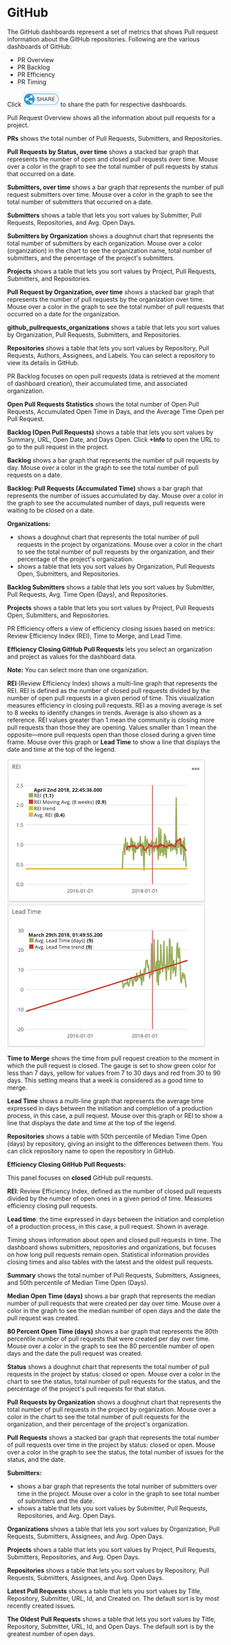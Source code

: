 # GitHub

The GitHub dashboards represent a set of metrics that shows Pull request information about the GitHub repositories. Following are the various dashboards of GitHub:

* PR Overview
* PR Backlog
* PR Efficiency
* PR Timing

Click ![](../../../../.gitbook/assets/share-icon.png) to share the path for respective dashboards.

Pull Request Overview shows all the information about pull requests for a project.

**PRs** shows the total number of Pull Requests, Submitters, and Repositories.

**Pull Requests by Status, over time** shows a stacked bar graph that represents the number of open and closed pull requests over time. Mouse over a color in the graph to see the total number of pull requests by status that occurred on a date.

**Submitters, over time** shows a bar graph that represents the number of pull request submitters over time. Mouse over a color in the graph to see the total number of submitters that occurred on a date.

**Submitters** shows a table that lets you sort values by Submitter, Pull Requests, Repositories, and Avg. Open Days.

**Submitters by Organization** shows a doughnut chart that represents the total number of submitters by each organization. Mouse over a color \(organization\) in the chart to see the organization name, total number of submitters, and the percentage of the project's submitters.

**Projects** shows a table that lets you sort values by Project, Pull Requests, Submitters, and Repositories. 

**Pull Request by Organization, over time** shows a stacked bar graph that represents the number of pull requests by the organization over time. Mouse over a color in the graph to see the total number of pull requests that occurred on a date for the organization.

**github\_pullrequests\_organizations** shows a table that lets you sort values by Organization, Pull Requests, Submitters, and Repositories.

**Repositories** shows a table that lets you sort values by Repository, Pull Requests, Authors, Assignees, and Labels. You can select a repository to view its details in GitHub.

PR Backlog focuses on open pull requests \(data is retrieved at the moment of dashboard creation\), their accumulated time, and associated organization.

**Open Pull Requests Statistics** shows the total number of Open Pull Requests, Accumulated Open Time in Days, and the Average Time Open per Pull Request.

**Backlog \(Open Pull Requests\)** shows a table that lets you sort values by Summary, URL, Open Date, and Days Open. Click **+Info** to open the URL to go to the pull request in the project.

**Backlog** shows a bar graph that represents the number of pull requests by day. Mouse over a color in the graph to see the total number of pull requests on a date.

**Backlog: Pull Requests \(Accumulated Time\)** shows a bar graph that represents the number of issues accumulated by day. Mouse over a color in the graph to see the accumulated number of days, pull requests were waiting to be closed on a date.

**Organizations:**

* shows a doughnut chart that represents the total number of pull requests in the project by organizations. Mouse over a color in the chart to see the total number of pull requests by the organization, and their percentage of the project's organization.
* shows a table that lets you sort values by Organization, Pull Requests Open, Submitters, and Repositories.

**Backlog Submitters** shows a table that lets you sort values by Submitter, Pull Requests, Avg. Time Open \(Days\), and Repositories.

**Projects** shows a table that lets you sort values by Project, Pull Requests Open, Submitters, and Repositories.

PR Efficiency offers a view of efficiency closing issues based on metrics: Review Efficiency Index \(REI\), Time to Merge, and Lead Time.

**Efficiency Closing GitHub Pull Requests** lets you select an organization and project as values for the dashboard data.

**Note:** You can select more than one organization.

**REI** \(Review Efficiency Index\) shows a multi-line graph that represents the REI. REI is defined as the number of closed pull requests divided by the number of open pull requests in a given period of time. This visualization measures efficiency in closing pull requests. REI as a moving average is set to 8 weeks to identify changes in trends. Average is also shown as a reference. REI values greater than 1 mean the community is closing more pull requests than those they are opening. Values smaller than 1 mean the opposite—more pull requests open than those closed during a given time frame. Mouse over this graph or **Lead Time** to show a line that displays the date and time at the top of the legend.

![](../../../../.gitbook/assets/18088229.png)

**Time to Merge** shows the time from pull request creation to the moment in which the pull request is closed. The gauge is set to show green color for less than 7 days, yellow for values from 7 to 30 days and red from 30 to 90 days. This setting means that a week is considered as a good time to merge.

**Lead Time** shows a multi-line graph that represents the average time expressed in days between the initiation and completion of a production process, in this case, a pull request. Mouse over this graph or REI to show a line that displays the date and time at the top of the legend.

**Repositories** shows a table with 50th percentile of Median Time Open \(days\) by repository, giving an insight to the differences between them. You can click repository name to open the repository in GitHub.

**Efficiency Closing GitHub Pull Requests:**

This panel focuses on **closed** GitHub pull requests.

**REI**: Review Efficiency Index, defined as the number of closed pull requests divided by the number of open ones in a given period of time. Measures efficiency closing pull requests.

**Lead time**: the time expressed in days between the initiation and completion of a production process, in this case, a pull request. Shown in average.

Timing shows information about open and closed pull requests in time. The dashboard shows submitters, repositories and organizations, but focuses on how long pull requests remain open. Statistical information provides closing times and also tables with the latest and the oldest pull requests.

**Summary** shows the total number of Pull Requests, Submitters, Assignees, and 50th percentile of Median Time Open \(Days\).

**Median Open Time \(days\)** shows a bar graph that represents the median number of pull requests that were created per day over time. Mouse over a color in the graph to see the median number of open days and the date the pull request was created.

**80 Percent Open Time \(days\)** shows a bar graph that represents the 80th percentile number of pull requests that were created per day over time. Mouse over a color in the graph to see the 80 percentile number of open days and the date the pull request was created.

**Status** shows a doughnut chart that represents the total number of pull requests in the project by status: closed or open. Mouse over a color in the chart to see the status, total number of pull requests for the status, and the percentage of the project's pull requests for that status.

**Pull Requests by Organization** shows a doughnut chart that represents the total number of pull requests in the project by organization. Mouse over a color in the chart to see the total number of pull requests for the organization, and their percentage of the project's organization.

**Pull Requests** shows a stacked bar graph that represents the total number of pull requests over time in the project by status: closed or open. Mouse over a color in the graph to see the status, the total number of issues for the status, and the date.

**Submitters:**

* shows a bar graph that represents the total number of submitters over time in the project. Mouse over a color in the graph to see total number of submitters and the date.
* shows a table that lets you sort values by Submitter, Pull Requests, Repositories, and Avg. Open Days.

**Organizations** shows a table that lets you sort values by Organization, Pull Requests, Submitters, Assignees, and Avg. Open Days.

**Projects** shows a table that lets you sort values by Project, Pull Requests, Submitters, Repositories, and Avg. Open Days.

**Repositories** shows a table that lets you sort values by Repository, Pull Requests, Submitters, Assignees, and Avg. Open Days.

**Latest Pull Requests** shows a table that lets you sort values by Title, Repository, Submitter, URL, Id, and Created on. The default sort is by most recently created issues.

**The Oldest Pull Requests** shows a table that lets you sort values by Title, Repository, Submitter, URL, Id, and Open Days. The default sort is by the greatest number of open days.

